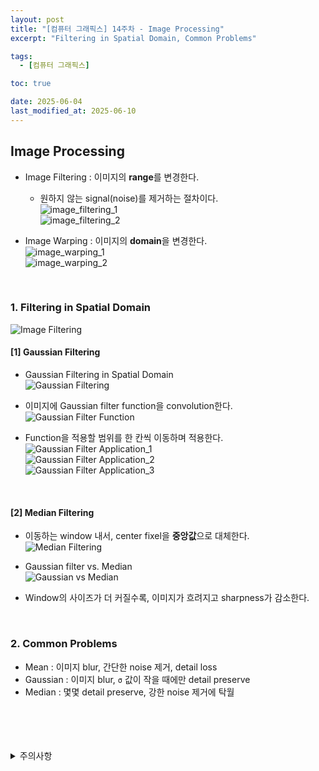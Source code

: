 ```yaml
---
layout: post
title: "[컴퓨터 그래픽스] 14주차 - Image Processing"
excerpt: "Filtering in Spatial Domain, Common Problems"

tags:
  - [컴퓨터 그래픽스]

toc: true

date: 2025-06-04
last_modified_at: 2025-06-10
---
```

## Image Processing
- Image Filtering : 이미지의 **range**를 변경한다.  
  - 원하지 않는 signal(noise)를 제거하는 절차이다.  
![image_filtering_1][def]  
![image_filtering_2][def2]  

- Image Warping : 이미지의 **domain**을 변경한다.  
![image_warping_1][def3]  
![image_warping_2][def4]  

<br>

### 1. Filtering in Spatial Domain  
![Image Filtering](TODO)  

#### [1] Gaussian Filtering
- Gaussian Filtering in Spatial Domain  
![Gaussian Filtering](TODO)  

- 이미지에 Gaussian filter function을 convolution한다.  
![Gaussian Filter Function](TODO)  

- Function을 적용할 범위를 한 칸씩 이동하며 적용한다.  
![Gaussian Filter Application_1](TODO)  
![Gaussian Filter Application_2](TODO)  
![Gaussian Filter Application_3](TODO)  

<br>

#### [2] Median Filtering
- 이동하는 window 내서, center fixel을 **중앙값**으로 대체한다.  
![Median Filtering](TODO)  

- Gaussian filter vs. Median  
![Gaussian vs Median](TODO)  

- Window의 사이즈가 더 커질수록, 이미지가 흐려지고 sharpness가 감소한다.  

<br>

### 2. Common Problems
- Mean : 이미지 blur, 간단한 noise 제거, detail loss
- Gaussian : 이미지 blur, `σ` 값이 작을 때에만 detail preserve
- Median : 몇몇 detail preserve, 강한 noise 제거에 탁월

<br>
<br>
<br>
<br>
<details>
<summary>주의사항</summary>
<div markdown="1">

이 포스팅은 강원대학교 김종민 교수님의 컴퓨터 그래픽스 수업을 들으며 내용을 정리 한 것입니다.  
수업 내용에 대한 저작권은 교수님께 있으니,  
다른 곳으로의 무분별한 내용 복사를 자제해 주세요.

</div>
</details> 

[def]: https://i.imgur.com/k1Gqvzp.png
[def2]: https://i.imgur.com/WK5w7vB.png
[def3]: https://i.imgur.com/dOdAJDm.png
[def4]: https://i.imgur.com/Ymd7z32.png